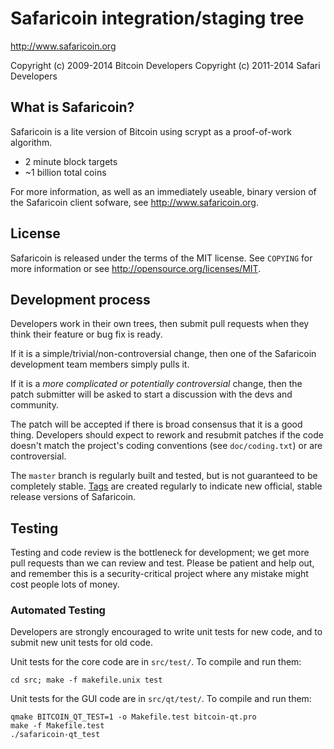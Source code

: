 Safaricoin integration/staging tree
================================

http://www.safaricoin.org

Copyright (c) 2009-2014 Bitcoin Developers
Copyright (c) 2011-2014 Safari Developers

What is Safaricoin?
----------------

Safaricoin is a lite version of Bitcoin using scrypt as a proof-of-work algorithm.
 - 2 minute block targets
 - ~1 billion total coins


For more information, as well as an immediately useable, binary version of
the Safaricoin client sofware, see http://www.safaricoin.org.

License
-------

Safaricoin is released under the terms of the MIT license. See `COPYING` for more
information or see http://opensource.org/licenses/MIT.

Development process
-------------------

Developers work in their own trees, then submit pull requests when they think
their feature or bug fix is ready.

If it is a simple/trivial/non-controversial change, then one of the Safaricoin
development team members simply pulls it.

If it is a *more complicated or potentially controversial* change, then the patch
submitter will be asked to start a discussion with the devs and community.

The patch will be accepted if there is broad consensus that it is a good thing.
Developers should expect to rework and resubmit patches if the code doesn't
match the project's coding conventions (see `doc/coding.txt`) or are
controversial.

The `master` branch is regularly built and tested, but is not guaranteed to be
completely stable. [Tags](https://github.com/litepesa/safaricoin/tags) are created
regularly to indicate new official, stable release versions of Safaricoin.

Testing
-------

Testing and code review is the bottleneck for development; we get more pull
requests than we can review and test. Please be patient and help out, and
remember this is a security-critical project where any mistake might cost people
lots of money.

### Automated Testing

Developers are strongly encouraged to write unit tests for new code, and to
submit new unit tests for old code.

Unit tests for the core code are in `src/test/`. To compile and run them:

    cd src; make -f makefile.unix test

Unit tests for the GUI code are in `src/qt/test/`. To compile and run them:

    qmake BITCOIN_QT_TEST=1 -o Makefile.test bitcoin-qt.pro
    make -f Makefile.test
    ./safaricoin-qt_test

